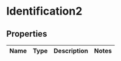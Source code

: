 
# Identification2

## Properties
Name | Type | Description | Notes
------------ | ------------- | ------------- | -------------



